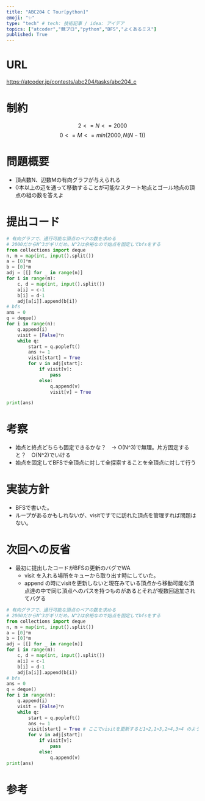 ```yaml
---
title: "ABC204 C Tour[python]"
emoji: "✨"
type: "tech" # tech: 技術記事 / idea: アイデア
topics: ["atcoder","競プロ","python","BFS","よくあるミス"]
published: True
---
```


# URL
https://atcoder.jp/contests/abc204/tasks/abc204_c

# 制約
$$ 2 <= N <= 2000$$
$$ 0 <= M<= min(2000,N(N-1))$$

# 問題概要
- 頂点数N、辺数Mの有向グラフが与えられる
- 0本以上の辺を通って移動することが可能なスタート地点とゴール地点の頂点の組の数を答えよ


# 提出コード
```python
# 有向グラフで、通行可能な頂点のペアの数を求める
# 2000だからN^3がギリだめ。N^2は余裕なので始点を固定してbfsをする
from collections import deque
n, m = map(int, input().split())
a = [0]*m
b = [0]*m
adj = [[] for _ in range(n)]
for i in range(m):
    c, d = map(int, input().split())
    a[i] = c-1
    b[i] = d-1
    adj[a[i]].append(b[i])
# bfs
ans = 0
q = deque()
for i in range(n):
    q.append(i)
    visit = [False]*n
    while q:
        start = q.popleft()
        ans += 1
        visit[start] = True
        for v in adj[start]:
            if visit[v]:
                pass
            else:
                q.append(v)
                visit[v] = True

print(ans)
```

# 考察
- 始点と終点どちらも固定できるかな？　-> O(N^3)で無理。片方固定すると？　O(N^2)でいける
- 始点を固定してBFSで全頂点に対して全探索することを全頂点に対して行う

# 実装方針
- BFSで書いた。
- ループがあるかもしれないが、visitですでに訪れた頂点を管理すれば問題はない。

# 次回への反省
- 最初に提出したコードがBFSの更新のバグでWA
  - visit を入れる場所をキューから取り出す時にしていた。
  - append の時にvisitを更新しないと現在みている頂点から移動可能な頂点達の中で同じ頂点へのパスを持つものがあるとそれが複数回追加されてバグる
```python:WA.py
# 有向グラフで、通行可能な頂点のペアの数を求める
# 2000だからN^3がギリだめ。N^2は余裕なので始点を固定してbfsをする
from collections import deque
n, m = map(int, input().split())
a = [0]*m
b = [0]*m
adj = [[] for _ in range(n)]
for i in range(m):
    c, d = map(int, input().split())
    a[i] = c-1
    b[i] = d-1
    adj[a[i]].append(b[i])
# bfs
ans = 0
q = deque()
for i in range(n):
    q.append(i)
    visit = [False]*n
    while q:
        start = q.popleft()
        ans += 1
        visit[start] = True # ここでvisitを更新すると1>2,1>3,2>4,3>4 のようなケースで4が2回queueに入る　
        for v in adj[start]:
            if visit[v]:
                pass
            else:
                q.append(v)
print(ans)

```
# 参考

